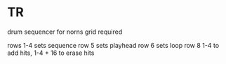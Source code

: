 # TR
drum sequencer for norns
grid required <br>

rows 1-4 sets sequence
row 5 sets playhead
row 6 sets loop
row 8 1-4 to add hits, 1-4 + 16 to erase hits